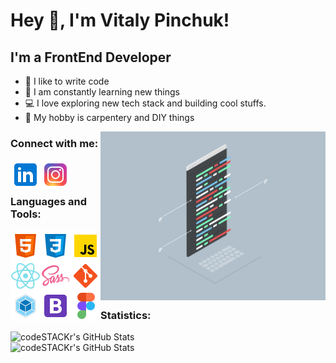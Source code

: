 # Hey 👋, I'm Vitaly Pinchuk!

## I'm a FrontEnd Developer
- 💪 I like to write code
- 🥅 I am constantly learning new things
- 💻 I love exploring new tech stack and building cool stuffs.
- :hammer:   My hobby is carpentery and DIY things
<img align="right" alt="developer" width="360px" src="https://github.com/PinchukVA/PinchukVA/blob/main/img/coding.gif" />

### Connect with me:
[<img align="left" alt="Pinchuk Vitaly| LinkedIn" width="48px" src="https://github.com/PinchukVA/PinchukVA/blob/main/img/linkid.png" />][linkedin]
[<img align="left" alt="Pinchuk Vitaly | Instagram" width="48px" src="https://github.com/PinchukVA/PinchukVA/blob/main/img/insta.png" />][instagram]

<br />
<br />

### Languages and Tools:
<img align="left" alt="HTML5" width="48px" src="https://github.com/PinchukVA/PinchukVA/blob/main/img/html5.png" />
<img align="left" alt="CSS3" width="48px" src="https://github.com/PinchukVA/PinchukVA/blob/main/img/css3.png" />
<img align="left" alt="JavaScript" width="48px" src="https://github.com/PinchukVA/PinchukVA/blob/main/img/js.png" />
<img align="left" alt="React JS" width="48px" src="https://github.com/PinchukVA/PinchukVA/blob/main/img/react.png" />
<img align="left" alt="SASS" width="48px" src="https://github.com/PinchukVA/PinchukVA/blob/main/img/sass.png" />
<img align="left" alt="Git" width="48px" src="https://github.com/PinchukVA/PinchukVA/blob/main/img/git.png" />
<img align="left" alt="Webpack" width="48px" src="https://github.com/PinchukVA/PinchukVA/blob/main/img/webpack.png" />
<img align="left" alt="Bootstrap" width="48px" src="https://github.com/PinchukVA/PinchukVA/blob/main/img/bootstrap.png" />
<img align="left" alt="Figma" width="48px" src="https://github.com/PinchukVA/PinchukVA/blob/main/img/icons8-figma-48.png" />

<br />
<br />
<br />
<br />
<br />
<br />

### Statistics:
<img align="left" alt="codeSTACKr's GitHub Stats" src="https://github-readme-stats.vercel.app/api/top-langs/?username=PinchukVA&langs_count=8&theme=dracula" />
<br />
<img align="left" alt="codeSTACKr's GitHub Stats" src="https://github-readme-stats.vercel.app/api?username=PinchukVA&show_icons=true&theme=dracula" />


[linkedin]: https://www.linkedin.com/in/vitaly-pinchuk-845182200/
[instagram]: https://www.instagram.com/pinch.uk/
